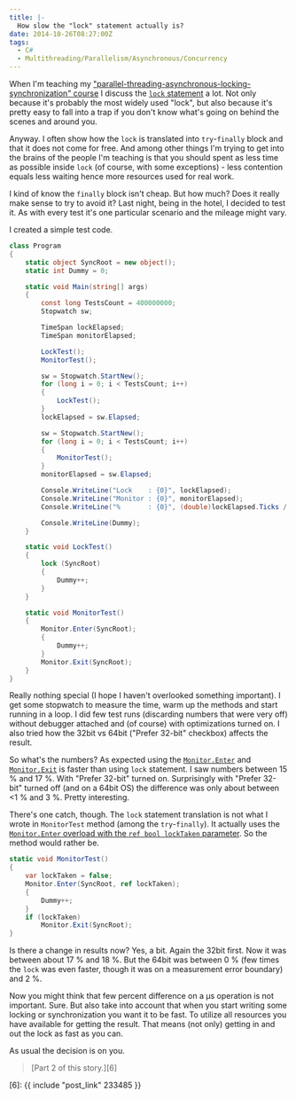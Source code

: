 ```yaml
---
title: |-
  How slow the "lock" statement actually is?
date: 2014-10-26T08:27:00Z
tags:
  - C#                
  - Multithreading/Parallelism/Asynchronous/Concurrency
---
```

When I'm teaching my ["parallel-threading-asynchronous-locking-synchronization" course][1] I discuss the [`lock` statement][2] a lot. Not only because it's probably the most widely used "lock", but also because it's pretty easy to fall into a trap if you don't know what's going on behind the scenes and around you.

Anyway. I often show how the `lock` is translated into `try`-`finally` block and that it does not come for free. And among other things I'm trying to get into the brains of the people I'm teaching is that you should spent as less time as possible inside `lock` (of course, with some exceptions) - less contention equals less waiting hence more resources used for real work.

<!-- excerpt -->

I kind of know the `finally` block isn't cheap. But how much? Does it really make sense to try to avoid it? Last night, being in the hotel, I decided to test it. As with every test it's one particular scenario and the mileage might vary.

I created a simple test code.

```csharp
class Program
{
	static object SyncRoot = new object();
	static int Dummy = 0;

	static void Main(string[] args)
	{
		const long TestsCount = 400000000;
		Stopwatch sw;

		TimeSpan lockElapsed;
		TimeSpan monitorElapsed;

		LockTest();
		MonitorTest();

		sw = Stopwatch.StartNew();
		for (long i = 0; i < TestsCount; i++)
		{
			LockTest();
		}
		lockElapsed = sw.Elapsed;

		sw = Stopwatch.StartNew();
		for (long i = 0; i < TestsCount; i++)
		{
			MonitorTest();
		}
		monitorElapsed = sw.Elapsed;

		Console.WriteLine("Lock    : {0}", lockElapsed);
		Console.WriteLine("Monitor : {0}", monitorElapsed);
		Console.WriteLine("%       : {0}", (double)lockElapsed.Ticks / (double)monitorElapsed.Ticks);

		Console.WriteLine(Dummy);
	}

	static void LockTest()
	{
		lock (SyncRoot)
		{
			Dummy++;
		}
	}

	static void MonitorTest()
	{
		Monitor.Enter(SyncRoot);
		{
			Dummy++;
		}
		Monitor.Exit(SyncRoot);
	}
}
```

Really nothing special (I hope I haven't overlooked something important). I get some stopwatch to measure the time, warm up the methods and start running in a loop. I did few test runs (discarding numbers that were very off) without debugger attached and (of course) with optimizations turned on. I also tried how the 32bit vs 64bit ("Prefer 32-bit" checkbox) affects the result.

So what's the numbers? As expected using the [`Monitor.Enter`][3] and [`Monitor.Exit`][4] is faster than using `lock` statement. I saw numbers between 15 % and 17 %. With "Prefer 32-bit" turned on. Surprisingly with "Prefer 32-bit" turned off (and on a 64bit OS) the difference was only about between <1 % and 3 %. Pretty interesting.

There's one catch, though. The `lock` statement translation is not what I wrote in `MonitorTest` method (among the `try`-`finally`). It actually uses the [`Monitor.Enter` overload with the `ref bool lockTaken` parameter][5]. So the method would rather be.

```csharp
static void MonitorTest()
{
	var lockTaken = false;
	Monitor.Enter(SyncRoot, ref lockTaken);
	{
		Dummy++;
	}
	if (lockTaken)
		Monitor.Exit(SyncRoot);
}
```

Is there a change in results now? Yes, a bit. Again the 32bit first. Now it was between about 17 % and 18 %. But the 64bit was between 0 % (few times the `lock` was even faster, though it was on a measurement error boundary) and 2 %.

Now you might think that few percent difference on a μs operation is not important. Sure. But also take into account that when you start writing some locking or synchronization you want it to be fast. To utilize all resources you have available for getting the result. That means (not only) getting in and out the lock as fast as you can. 

As usual the decision is on you.

> [Part 2 of this story.][6]

[1]: http://www.x2develop.com
[2]: http://msdn.microsoft.com/en-us/library/c5kehkcz.aspx
[3]: http://msdn.microsoft.com/en-us/library/system.threading.monitor.enter(v=vs.110).aspx
[4]: http://msdn.microsoft.com/en-us/library/system.threading.monitor.exit(v=vs.110).aspx
[5]: http://msdn.microsoft.com/en-us/library/dd289498(v=vs.110).aspx
[6]: {{ include "post_link" 233485 }}